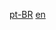 [pt-BR](https://github.com/alessandrostein/ruby-engineering-blogs/blob/master/blogs-pt-br.md)
[en](https://github.com/alessandrostein/ruby-engineering-blogs/blob/master/blogs-en.md)
